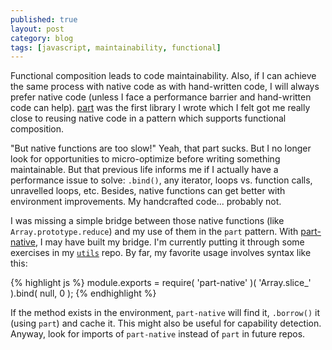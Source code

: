 ```yaml
---
published: true
layout: post
category: blog
tags: [javascript, maintainability, functional]
---
```


Functional composition leads to code maintainability.  Also, if I can achieve the same process with native code
as with hand-written code, I will always prefer native code (unless I face a performance barrier and hand-written
code can help).  [part](https://github.com/AutoSponge/_part_) was the first library I wrote which I felt got me
really close to reusing native code in a pattern which supports functional composition.

"But native functions are too slow!"  Yeah, that part sucks.  But I no longer look for opportunities to
micro-optimize before writing something maintainable.  But that previous life informs me if I actually have
a performance issue to solve: `.bind()`, any iterator, loops vs. function calls, unravelled loops, etc.
Besides, native functions can get better with environment improvements.  My handcrafted code... probably not.

I was missing a simple bridge between those native functions (like `Array.prototype.reduce`) and my
use of them in the `part` pattern.  With [part-native](https://github.com/AutoSponge/part-native), I may have
built my bridge.  I'm currently putting it through some exercises in my [`utils`](https://github.com/AutoSponge/utils)
repo.  By far, my favorite usage involves syntax like this:

{% highlight js %}
module.exports = require( 'part-native' )( 'Array.slice_' ).bind( null, 0 );
{% endhighlight %}

If the method exists in the environment, `part-native` will find it, `.borrow()` it (using `part`) and cache it.
This might also be useful for capability detection.  Anyway, look for imports of `part-native` instead of
`part` in future repos.